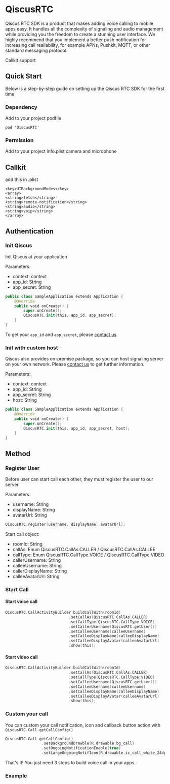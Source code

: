 # QiscusRTC

Qiscus RTC SDK is a product that makes adding voice calling to mobile apps easy. It handles all the complexity of signaling and audio management while providing you the freedom to create a stunning user interface.
We highly recommend that you implement a better push notification for increasing call realiability, for example APNs, Pushkit, MQTT, or other standard messaging protocol.

Callkit support

## Quick Start

Below is a step-by-step guide on setting up the Qiscus RTC SDK for the first time

### Dependency

Add to your project podfile

```
pod 'QiscusRTC'
```

### Permission

Add to your project info.plist
camera and microphone

## Callkit 

add this in .plist

```
<key>UIBackgroundModes</key>
<array>
<string>fetch</string>
<string>remote-notification</string>
<string>audio</string>
<string>voip</string>
</array>
```
## Authentication

### Init Qiscus

Init Qiscus at your application

Parameters:
* context: context
* app_id: String
* app_secret: String

```swift
public class SampleApplication extends Application {
    @Override
    public void onCreate() {
        super.onCreate();
        QiscusRTC.init(this, app_id, app_secret);
    }
}
```
To get your `app_id` and `app_secret`, please [contact us](https://www.qiscus.com/contactus).

### Init with custom host

Qiscus also provides on-premise package, so you can host signaling server on your own network. Please [contact us](https://www.qiscus.com/contactus) to get further information.

Parameters:
* context: context
* app_id: String
* app_secret: String
* host: String

```swift
public class SampleApplication extends Application {
    @Override
    public void onCreate() {
        super.onCreate();
        QiscusRTC.init(this, app_id, app_secret, host);
    }
}
```

## Method

### Register User

Before user can start call each other, they must register the user to our server

Parameters:
* username: String
* displayName: String
* avatarUrl: String

```swift
QiscusRTC.register(username, displayName, avatarUrl);
```

Start call object:
* roomId: String
* callAs: Enum QiscusRTC.CallAs.CALLER / QiscusRTC.CallAs.CALLEE
* callType: Enum QiscusRTC.CallType.VOICE / QiscusRTC.CallType.VIDEO
* callerUsername: String
* calleeUsername: String
* callerDisplayName: String
* calleeAvatarUrl: String

### Start Call

#### Start voice call

```swift
QiscusRTC.CallActivityBuilder.buildCallWith(roomId)
                            .setCallAs(QiscusRTC.CallAs.CALLER)
                            .setCallType(QiscusRTC.CallType.VOICE)
                            .setCallerUsername(QiscusRTC.getUser())
                            .setCalleeUsername(calleeUsername)
                            .setCalleeDisplayName(calleeDisplayName)
                            .setCalleeDisplayAvatar(calleeAvatarUrl)
                            .show(this);
```
#### Start video call

```swift
QiscusRTC.CallActivityBuilder.buildCallWith(roomId)
                            .setCallAs(QiscusRTC.CallAs.CALLER)
                            .setCallType(QiscusRTC.CallType.VIDEO)
                            .setCallerUsername(QiscusRTC.getUser())
                            .setCalleeUsername(calleeUsername)
                            .setCalleeDisplayName(calleeDisplayName)
                            .setCalleeDisplayAvatar(calleeAvatarUrl)
                            .show(this);
```

### Custom your call

You can custom your call notification, icon and callback button action with ```QiscusRTC.Call.getCallConfig()```

```swift
QiscusRTC.Call.getCallConfig()
                .setBackgroundDrawble(R.drawable.bg_call)
                .setOngoingNotificationEnable(true)
                .setLargeOngoingNotifIcon(R.drawable.ic_call_white_24dp);
```

That's it! You just need 3 steps to build voice call in your apps.

### Example


